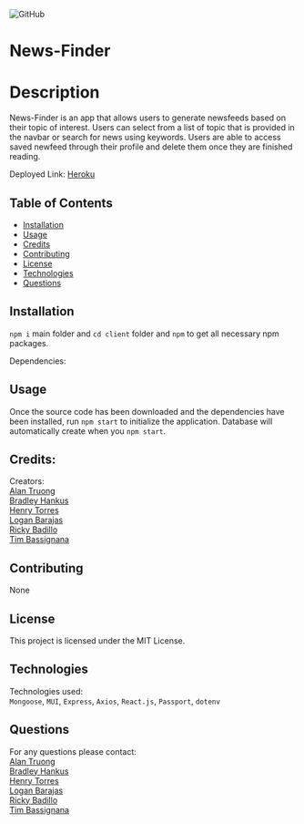 ![GitHub](https://img.shields.io/github/license/hg-torres/news-finder)

# News-Finder

# Description
News-Finder is an app that allows users to generate newsfeeds based on their topic of interest. Users can select from a list of topic that is provided in the navbar or search for news using keywords. Users are able to access saved newfeed through their profile and delete them once they are finished reading.

Deployed Link: <a href="">Heroku</a><br>

## Table of Contents

* [Installation](#installation)
* [Usage](#usage)
* [Credits](#credits)
* [Contributing](#contributing)
* [License](#license)
* [Technologies](#technologies)
* [Questions](#questions)

## Installation
`npm i` main folder and `cd client` folder and `npm` to get all necessary npm packages.

Dependencies:


## Usage

Once the source code has been downloaded and the dependencies have been installed, run `npm start` to initialize the application. Database will automatically create when you `npm start`. 

## Credits:
Creators: <br>
<a href="https://github.com/alntruong">Alan Truong</a><br>
<a href="https://github.com/bradleyjosephh">Bradley Hankus</a><br>
<a href="https://github.com/hg-torres">Henry Torres</a><br>
<a href="https://github.com/Loganuwu">Logan Barajas</a><br>
<a href="https://github.com/">Ricky Badillo</a><br>
<a href="https://github.com/">Tim Bassignana</a>

## Contributing

None

## License

This project is licensed under the MIT License.

## Technologies
Technologies used:<br>
`Mongoose`, `MUI`, `Express`, `Axios`, `React.js`, `Passport`, `dotenv`

## Questions

For any questions please contact:<br>
<a href="https://github.com/alntruong">Alan Truong</a><br>
<a href="https://github.com/bradleyjosephh">Bradley Hankus</a><br>
<a href="https://github.com/hg-torres">Henry Torres</a><br>
<a href="https://github.com/Loganuwu">Logan Barajas</a><br>
<a href="https://github.com/">Ricky Badillo</a><br>
<a href="https://github.com/">Tim Bassignana</a>
